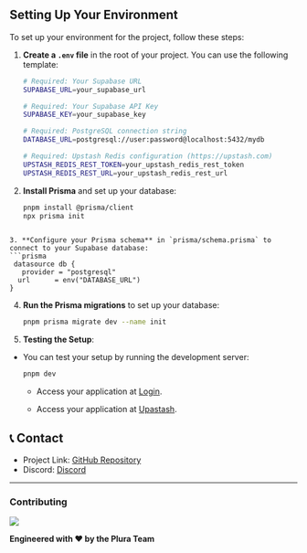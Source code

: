 ## Setting Up Your Environment

To set up your environment for the project, follow these steps:

1. **Create a `.env` file** in the root of your project. You can use the following template:
   ```bash
   # Required: Your Supabase URL
   SUPABASE_URL=your_supabase_url
   
   # Required: Your Supabase API Key
   SUPABASE_KEY=your_supabase_key
   
   # Required: PostgreSQL connection string
   DATABASE_URL=postgresql://user:password@localhost:5432/mydb
   
   # Required: Upstash Redis configuration (https://upstash.com)
   UPSTASH_REDIS_REST_TOKEN=your_upstash_redis_rest_token
   UPSTASH_REDIS_REST_URL=your_upstash_redis_rest_url
   ```

2. **Install Prisma** and set up your database:
   ```bash
   pnpm install @prisma/client
   npx prisma init
  ```

3. **Configure your Prisma schema** in `prisma/schema.prisma` to connect to your Supabase database:
  ```prisma
   datasource db {
     provider = "postgresql"
    url      = env("DATABASE_URL")
  }
   ```

4. **Run the Prisma migrations** to set up your database:
   ```bash
   pnpm prisma migrate dev --name init
   ```

5. **Testing the Setup**:
- You can test your setup by running the development server:
   ```bash
   pnpm dev
   ```
   - Access your application at [Login](http://localhost:3003/auth).

    - Access your application at [Upastash](http://localhost:3001/api/health).
   
## 📞 Contact

- Project Link: [GitHub Repository](https://github.com/Skidgod4444/plura)
- Discord: [Discord](https://discord.gg/plura)
---

### Contributing

<a href="https://github.com/SkidGod4444/plura/graphs/contributors">
  <img src="https://contrib.rocks/image?repo=SkidGod4444/plura" />
</a>

**Engineered with ❤️ by the Plura Team**

